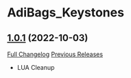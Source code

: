 # AdiBags_Keystones

## [1.0.1](https://github.com/ZelionGG/AdiBags_Keystones/tree/v1.0.1) (2022-10-03)

[Full Changelog](https://github.com/ZelionGG/AdiBags_Keystones/compare/v1.0...v1.0.1) [Previous Releases](https://github.com/ZelionGG/AdiBags_Keystones/releases)

- LUA Cleanup

